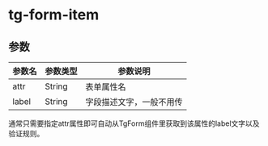 # tg-form-item

## 参数

| 参数名 | 参数类型 | 参数说明 |
|-|-|-|
| attr | String | 表单属性名
| label | String | 字段描述文字，一般不用传


通常只需要指定attr属性即可自动从TgForm组件里获取到该属性的label文字以及验证规则。

